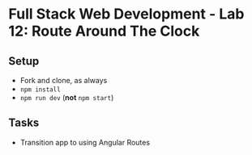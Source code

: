 # Full Stack Web Development -  Lab 12: Route Around The Clock

## Setup

* Fork and clone, as always
* `npm install`
* `npm run dev` (**not** `npm start`)

## Tasks

* Transition app to using Angular Routes
